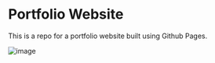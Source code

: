 # Portfolio Website

This is a repo for a portfolio website built using Github Pages.

![image](https://github.com/user-attachments/assets/44dda2dc-9afd-4d27-b372-043a87d39031)
